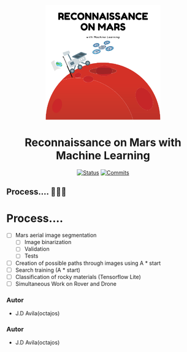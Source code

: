 <p align="center">
  <a href="" rel="noopener">
 <img width=300px height=300px src="image/logo.png" alt="Project logo"></a>
</p>

<h1 align="center"> Reconnaissance on Mars with Machine Learning </h1>

<div align="center">

[![Status](https://img.shields.io/badge/status-active-success.svg)]()
[![Commits](https://img.shields.io/github/last-commit/eljosephavila123/ReconnaissanceOnMars)]()

</div>


## Process.... 🧑🏼‍💻

# Process....

- [ ]  Mars aerial image segmentation
    - [ ]  Image binarization
    - [ ]  Validation
    - [ ]  Tests
- [ ]  Creation of possible paths through images using A * start
- [ ]  Search training (A * start)
- [ ]  Classification of rocky materials (Tensorflow Lite)
- [ ]  Simultaneous Work on Rover and Drone

### Autor

- J.D Avila(octajos)
### Autor

- J.D Avila(octajos)
